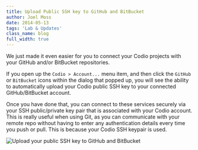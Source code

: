 ```yaml
---
title: Upload Public SSH key to GitHub and BitBucket
author: Joel Moss
date: 2014-05-13
tags: 'Lab & Updates'
class_name: blog
full_width: true
---
```


We just made it even easier for you to connect your Codio projects with your GitHub and/or BitBucket repositories.

If you open up the `Codio > Account...` menu item, and then click the `GitHub` or `BitBucket` icons within the dialog that popped up, you will see the ability to automatically upload your Codio public SSH key to your connected GitHub/BitBucket account.

Once you have done that, you can connect to these services securely via your SSH public/private key pair that is associated with your Codio account. This is really useful when using Git, as you can communicate with your remote repo without having to enter any authentication details every time you push or pull. This is because your Codio SSH keypair is used.

![Upload your public SSH key to GitHub and BitBucket](blog/ssh-upload.png)